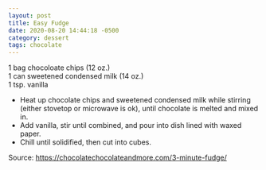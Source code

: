 ```yaml
---
layout: post
title: Easy Fudge
date: 2020-08-20 14:44:18 -0500
category: dessert
tags: chocolate
---
```

1 bag chocoloate chips (12 oz.)  
1 can sweetened condensed milk (14 oz.)  
1 tsp. vanilla  

  * Heat up chocolate chips and sweetened condensed milk while stirring (either stovetop or microwave is ok), until chocolate is melted and mixed in.
  * Add vanilla, stir until combined, and pour into dish lined with waxed paper.
  * Chill until solidified, then cut into cubes.

Source: <https://chocolatechocolateandmore.com/3-minute-fudge/>
